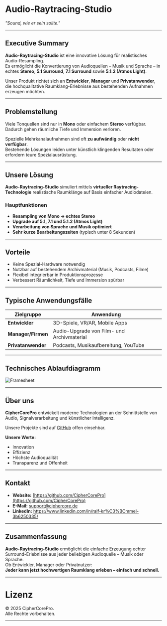
# Audio-Raytracing-Studio  
*"Sound, wie er sein sollte."*

---

## Executive Summary

**Audio-Raytracing-Studio** ist eine innovative Lösung für realistisches Audio-Resampling.  
Es ermöglicht die Konvertierung von Audioquellen – Musik und Sprache – in echtes **Stereo**, **5.1 Surround**, **7.1 Surround** sowie **5.1.2 (Atmos Light)**.

Unser Produkt richtet sich an **Entwickler**, **Manager** und **Privatanwender**, die hochqualitative Raumklang-Erlebnisse aus bestehenden Aufnahmen erzeugen möchten.

---

## Problemstellung

Viele Tonquellen sind nur in **Mono** oder einfachem **Stereo** verfügbar.  
Dadurch gehen räumliche Tiefe und Immersion verloren.

Spezielle Mehrkanalaufnahmen sind oft **zu aufwändig** oder **nicht verfügbar**.  
Bestehende Lösungen leiden unter künstlich klingenden Resultaten oder erfordern teure Spezialausrüstung.

---

## Unsere Lösung

**Audio-Raytracing-Studio** simuliert mittels **virtueller Raytracing-Technologie** realistische Raumklänge auf Basis einfacher Audiodateien.

### Hauptfunktionen

- **Resampling von Mono → echtes Stereo**  
- **Upgrade auf 5.1, 7.1 und 5.1.2 (Atmos Light)**
- **Verarbeitung von Sprache und Musik optimiert**
- **Sehr kurze Bearbeitungszeiten** (typisch unter 8 Sekunden)

---

## Vorteile

- Keine Spezial-Hardware notwendig
- Nutzbar auf bestehendem Archivmaterial (Musik, Podcasts, Filme)
- Flexibel integrierbar in Produktionsprozesse
- Verbessert Räumlichkeit, Tiefe und Immersion spürbar

---

## Typische Anwendungsfälle

| Zielgruppe         | Anwendung                                  |
|--------------------|--------------------------------------------|
| **Entwickler**      | 3D-Spiele, VR/AR, Mobile Apps              |
| **Manager/Firmen**  | Audio-Upgrade von Film- und Archivmaterial |
| **Privatanwender**  | Podcasts, Musikaufbereitung, YouTube       |

---

## Technisches Ablaufdiagramm

![Framesheet](https://github.com/user-attachments/assets/f52c73a5-a319-4e96-adb3-eff1da640273)



---

## Über uns

**CipherCorePro** entwickelt moderne Technologien an der Schnittstelle von Audio, Signalverarbeitung und künstlicher Intelligenz.

Unsere Projekte sind auf [GitHub](https://github.com/CipherCorePro) offen einsehbar.

**Unsere Werte:**
- Innovation
- Effizienz
- Höchste Audioqualität
- Transparenz und Offenheit

---

## Kontakt

- **Website:** [https://github.com/CipherCorePro](https://github.com/CipherCorePro)
- **E-Mail:** support@ciphercore.de
- **LinkedIn:** https://www.linkedin.com/in/ralf-kr%C3%BCmmel-3b6250335/

---

## Zusammenfassung

**Audio-Raytracing-Studio** ermöglicht die einfache Erzeugung echter Surround-Erlebnisse aus jeder beliebigen Audioquelle – Musik oder Sprache.  
Ob Entwickler, Manager oder Privatnutzer:  
**Jeder kann jetzt hochwertigen Raumklang erleben – einfach und schnell.**

---

# Lizenz

© 2025 CipherCorePro.  
Alle Rechte vorbehalten.

---

